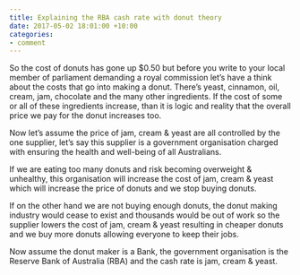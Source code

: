 ```yaml
---
title: Explaining the RBA cash rate with donut theory
date: 2017-05-02 18:01:00 +10:00
categories:
- comment
---
```


So the cost of donuts has gone up $0.50 but before you write to your local member of parliament demanding a royal commission let’s have a think about the costs that go into making a donut.  There’s yeast, cinnamon, oil, cream, jam, chocolate and the many other ingredients. If the cost of some or all of these ingredients increase, than it is logic and reality that the overall price we pay for the donut increases too.

Now let’s assume the price of jam, cream & yeast are all controlled by the one supplier, let’s say this supplier is a government organisation charged with ensuring the health and well-being of all Australians. 

If we are eating too many donuts and risk becoming overweight & unhealthy, this organisation will increase the cost of jam, cream & yeast which will increase the price of donuts and we stop buying donuts.  

If on the other hand we are not buying enough donuts, the donut making industry would cease to exist and thousands would be out of work so the supplier lowers the cost of jam, cream & yeast resulting in cheaper donuts and we buy more donuts allowing everyone to keep their jobs.

Now assume the donut maker is a Bank, the government organisation is the Reserve Bank of Australia (RBA) and the cash rate is jam, cream & yeast.